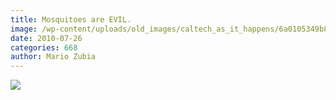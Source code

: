 ```yaml
---
title: Mosquitoes are EVIL.
image: /wp-content/uploads/old_images/caltech_as_it_happens/6a0105349b8251970b0133f284b508970b.jpg
date: 2010-07-26
categories: 668
author: Mario Zubia
---
```




![](/old_images/caltech_as_it_happens/6a0105349b8251970b013485a8f0aa970c.jpg)
